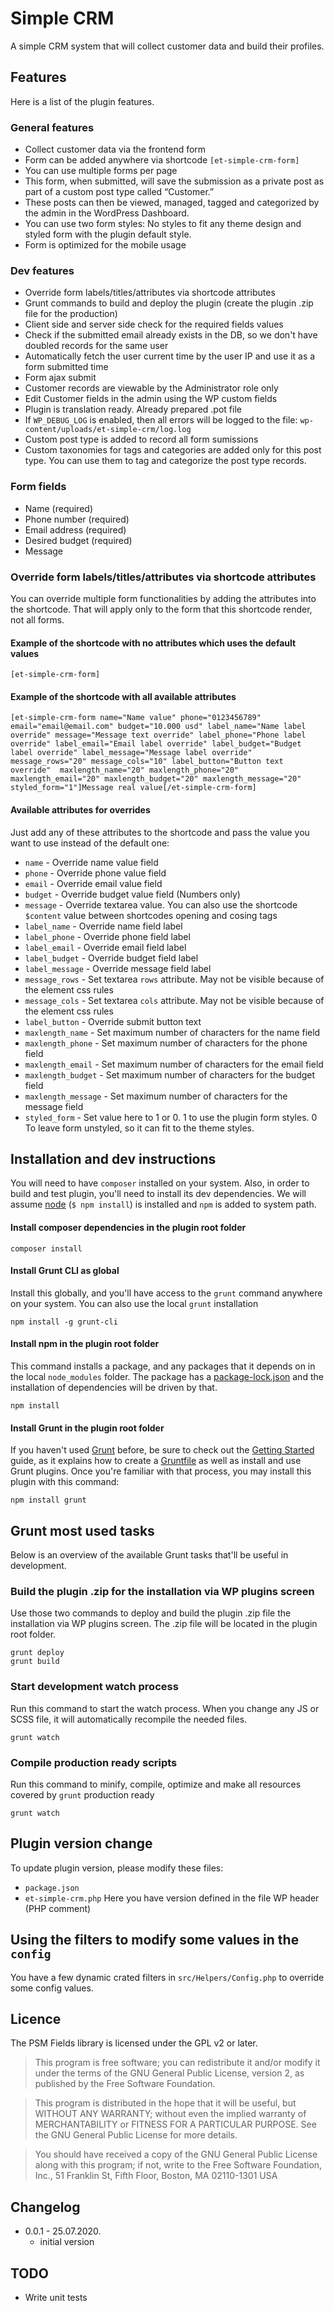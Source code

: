 # Simple CRM

A simple CRM system that will collect customer data and build their profiles.

## Features
Here is a list of the plugin features.

### General features
* Collect customer data via the frontend form
* Form can be added anywhere via shortcode `[et-simple-crm-form]`
* You can use multiple forms per page
* This form, when submitted, will save the submission as a private post as part of a custom post type called “Customer.”
* These posts can then be viewed, managed, tagged and categorized by the admin in the WordPress Dashboard.
* You can use two form styles: No styles to fit any theme design and styled form with the plugin default style.
* Form is optimized for the mobile usage

### Dev features
* Override form labels/titles/attributes via shortcode attributes
* Grunt commands to build and deploy the plugin (create the plugin .zip file for the production)
* Client side and server side check for the required fields values
* Check if the submitted email already exists in the DB, so we don't have doubled records for the same user 
* Automatically fetch the user current time by the user IP and use it as a form submitted time
* Form ajax submit
* Customer records are viewable by the Administrator role only
* Edit Customer fields in the admin using the WP custom fields
* Plugin is translation ready. Already prepared .pot file
* If `WP_DEBUG_LOG` is enabled, then all errors will be logged to the file: `wp-content/uploads/et-simple-crm/log.log`
* Custom post type is added to record all form sumissions
* Custom taxonomies for tags and categories are added only for this post type. You can use them to tag and categorize the
post type records.

### Form fields
* Name (required)
* Phone number (required)
* Email address (required)
* Desired budget (required)
* Message

### Override form labels/titles/attributes via shortcode attributes
You can override multiple form functionalities by adding the attributes into the shortcode. That will apply only to the 
form that this shortcode render, not all forms.

#### Example of the shortcode with no attributes which uses the default values
```text
[et-simple-crm-form]
```

#### Example of the shortcode with all available attributes
```text
[et-simple-crm-form name="Name value" phone="0123456789" email="email@email.com" budget="10.000 usd" label_name="Name label override" message="Message text override" label_phone="Phone label override" label_email="Email label override" label_budget="Budget label override" label_message="Message label override" message_rows="20" message_cols="10" label_button="Button text override"  maxlength_name="20" maxlength_phone="20" maxlength_email="20" maxlength_budget="20" maxlength_message="20"  styled_form="1"]Message real value[/et-simple-crm-form]
```

#### Available attributes for overrides
Just add any of these attributes to the shortcode and pass the value you want to use instead of the default one:
* `name` - Override name value field
* `phone` - Override phone value field
* `email` - Override email value field
* `budget` - Override budget value field (Numbers only)
* `message` - Override textarea value. You can also use the shortcode `$content` value between shortcodes opening and cosing tags
* `label_name` - Override name field label 
* `label_phone` - Override phone field label 
* `label_email` - Override email field label 
* `label_budget` - Override budget field label 
* `label_message` - Override message field label 
* `message_rows` - Set textarea `rows` attribute. May not be visible because of the element css rules
* `message_cols` - Set textarea `cols` attribute. May not be visible because of the element css rules
* `label_button` - Override submit button text
* `maxlength_name` - Set maximum number of characters for the name field
* `maxlength_phone` - Set maximum number of characters for the phone field 
* `maxlength_email` - Set maximum number of characters for the email field
* `maxlength_budget` - Set maximum number of characters for the budget field
* `maxlength_message` - Set maximum number of characters for the message field
* `styled_form` - Set value here to 1 or 0. 1 to use the plugin form styles. 0 To leave form unstyled, so it can fit to the theme styles.


## Installation and dev instructions
You will need to have `composer` installed on your system. Also, in order to build and test plugin, 
you'll need to install its dev dependencies. We will assume [node]( https://nodejs.org/ ) (`$ npm install`) is 
installed and `npm` is added to system path.
 
#### Install composer dependencies in the plugin root folder
```shell
composer install
```
 
#### Install Grunt CLI as global
Install this globally, and you'll have access to the `grunt` command anywhere on your system.
You can also use the local `grunt` installation
```shell
npm install -g grunt-cli
```

#### Install npm in the plugin root folder
This command installs a package, and any packages that it depends on in the local `node_modules` folder. 
The package has a [package-lock.json](https://docs.npmjs.com/files/package-lock.json) and the installation of 
dependencies will be driven by that.
```shell
npm install
```

#### Install Grunt in the plugin root folder
If you haven't used [Grunt](http://gruntjs.com/) before, be sure to check out the [Getting Started](http://gruntjs.com/getting-started) 
guide, as it explains how to create a [Gruntfile](http://gruntjs.com/sample-gruntfile) as well as install and use 
Grunt plugins. Once you're familiar with that process, you may install this plugin with this command:
```shell
npm install grunt
```

## Grunt most used tasks
Below is an overview of the available Grunt tasks that'll be useful in development.

### Build the plugin .zip for the installation via WP plugins screen
Use those two commands to deploy and build the plugin .zip file the installation via WP plugins screen.
The .zip file will be located in the plugin root folder.
```shell
grunt deploy
grunt build
```

### Start development watch process
Run this command to start the watch process. When you change any JS or SCSS file, it will automatically recompile the needed files.
```shell
grunt watch
```

### Compile production ready scripts
Run this command to minify, compile, optimize and make all resources covered by `grunt` production ready 
```shell
grunt watch
```

## Plugin version change
To update plugin version, please modify these files:
* `package.json`
* `et-simple-crm.php` Here you have version defined in the file WP header (PHP comment)

## Using the filters to modify some values in the `config`
You have a few dynamic crated filters in `src/Helpers/Config.php` to override some config values.

## Licence

The PSM Fields library is licensed under the GPL v2 or later.

>This program is free software; you can redistribute it and/or modify it under the terms of the GNU General Public License, version 2, as published by the Free Software Foundation.

>This program is distributed in the hope that it will be useful, but WITHOUT ANY WARRANTY; without even the implied warranty of MERCHANTABILITY or FITNESS FOR A PARTICULAR PURPOSE. See the GNU General Public License for more details.

>You should have received a copy of the GNU General Public License along with this program; if not, write to the Free Software Foundation, Inc., 51 Franklin St, Fifth Floor, Boston, MA 02110-1301 USA

## Changelog

 * 0.0.1 - 25.07.2020.
    * initial version
    
## TODO
* Write unit tests
